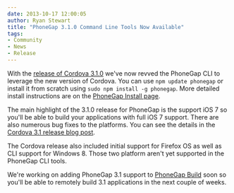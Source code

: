 ```yaml
---
date: 2013-10-17 12:00:05
author: Ryan Stewart
title: "PhoneGap 3.1.0 Command Line Tools Now Available"
tags:
- Community
- News
- Release
---
```


With the [release of Cordova 3.1.0](http://cordova.apache.org/blog/releases/2013/10/02/cordova-31.html) we've now revved the PhoneGap CLI to leverage the new version of Cordova. You can use `npm update phonegap` or install it from scratch using `sudo npm install -g phonegap`. More detailed install instructions are on the [PhoneGap Install page](http://phonegap.com/install/).

The main highlight of the 3.1.0 release for PhoneGap is the support iOS 7 so you'll be able to build your applications with full iOS 7 support. There are also numerous bug fixes to the platforms. You can see the details in the [Cordova 3.1 release blog post](http://cordova.apache.org/blog/releases/2013/10/02/cordova-31.html).

The Cordova release also included initial support for Firefox OS as well as CLI support for Windows 8. Those two platform aren't yet supported in the PhoneGap CLI tools. 

We're working on adding PhoneGap 3.1 support to [PhoneGap Build](http://build.phonegap.com) soon so you'll be able to remotely build 3.1 applications in the next couple of weeks. 


